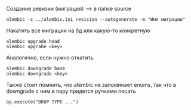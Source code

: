 Создание ревизии (миграция) --> в папке source
```
alembic -c ../alembic.ini revision --autogenerate -m "Имя миграции"
```
Накатить все миграции на бд или какую-то конкретную
```
alembic upgrade head
alembic upgrabe <key>
```
Аналогично, если нужно откатить
```
alembic downgrade base
alembic downgrade <key>
```
Также стоит помнить, что alembic не запоминает enums, так что в downgrade с ним в пару придется ручками  писать
```
op.execute("DROP TYPE ...")
```